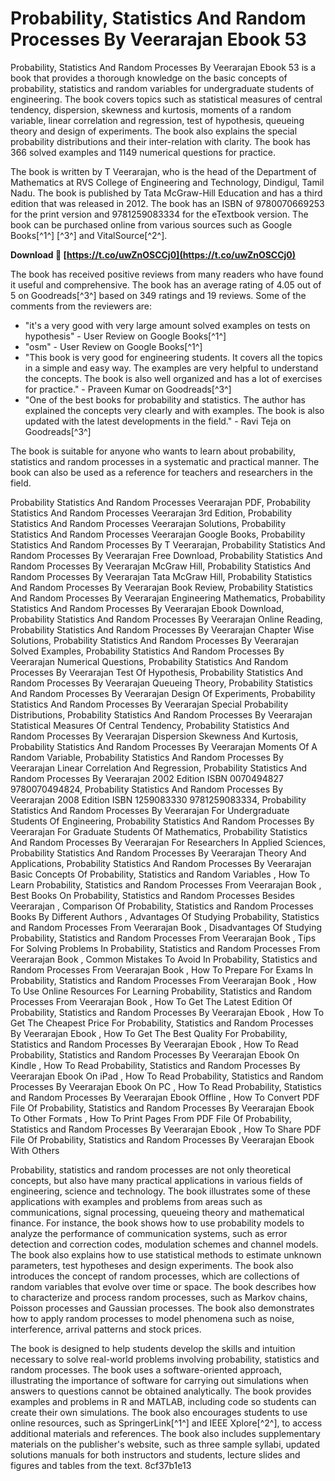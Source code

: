 # Probability, Statistics And Random Processes By Veerarajan Ebook 53
 
Probability, Statistics And Random Processes By Veerarajan Ebook 53 is a book that provides a thorough knowledge on the basic concepts of probability, statistics and random variables for undergraduate students of engineering. The book covers topics such as statistical measures of central tendency, dispersion, skewness and kurtosis, moments of a random variable, linear correlation and regression, test of hypothesis, queueing theory and design of experiments. The book also explains the special probability distributions and their inter-relation with clarity. The book has 366 solved examples and 1149 numerical questions for practice.
 
The book is written by T Veerarajan, who is the head of the Department of Mathematics at RVS College of Engineering and Technology, Dindigul, Tamil Nadu. The book is published by Tata McGraw-Hill Education and has a third edition that was released in 2012. The book has an ISBN of 9780070669253 for the print version and 9781259083334 for the eTextbook version. The book can be purchased online from various sources such as Google Books[^1^] [^3^] and VitalSource[^2^].
 
**Download 🔗 [https://t.co/uwZnOSCCj0](https://t.co/uwZnOSCCj0)**



The book has received positive reviews from many readers who have found it useful and comprehensive. The book has an average rating of 4.05 out of 5 on Goodreads[^3^] based on 349 ratings and 19 reviews. Some of the comments from the reviewers are:
 
- "it's a very good with very large amount solved examples on tests on hypothesis" - User Review on Google Books[^1^]
- "osm" - User Review on Google Books[^1^]
- "This book is very good for engineering students. It covers all the topics in a simple and easy way. The examples are very helpful to understand the concepts. The book is also well organized and has a lot of exercises for practice." - Praveen Kumar on Goodreads[^3^]
- "One of the best books for probability and statistics. The author has explained the concepts very clearly and with examples. The book is also updated with the latest developments in the field." - Ravi Teja on Goodreads[^3^]

The book is suitable for anyone who wants to learn about probability, statistics and random processes in a systematic and practical manner. The book can also be used as a reference for teachers and researchers in the field.
 
Probability Statistics And Random Processes Veerarajan PDF,  Probability Statistics And Random Processes Veerarajan 3rd Edition,  Probability Statistics And Random Processes Veerarajan Solutions,  Probability Statistics And Random Processes Veerarajan Google Books,  Probability Statistics And Random Processes By T Veerarajan,  Probability Statistics And Random Processes By Veerarajan Free Download,  Probability Statistics And Random Processes By Veerarajan McGraw Hill,  Probability Statistics And Random Processes By Veerarajan Tata McGraw Hill,  Probability Statistics And Random Processes By Veerarajan Book Review,  Probability Statistics And Random Processes By Veerarajan Engineering Mathematics,  Probability Statistics And Random Processes By Veerarajan Ebook Download,  Probability Statistics And Random Processes By Veerarajan Online Reading,  Probability Statistics And Random Processes By Veerarajan Chapter Wise Solutions,  Probability Statistics And Random Processes By Veerarajan Solved Examples,  Probability Statistics And Random Processes By Veerarajan Numerical Questions,  Probability Statistics And Random Processes By Veerarajan Test Of Hypothesis,  Probability Statistics And Random Processes By Veerarajan Queueing Theory,  Probability Statistics And Random Processes By Veerarajan Design Of Experiments,  Probability Statistics And Random Processes By Veerarajan Special Probability Distributions,  Probability Statistics And Random Processes By Veerarajan Statistical Measures Of Central Tendency,  Probability Statistics And Random Processes By Veerarajan Dispersion Skewness And Kurtosis,  Probability Statistics And Random Processes By Veerarajan Moments Of A Random Variable,  Probability Statistics And Random Processes By Veerarajan Linear Correlation And Regression,  Probability Statistics And Random Processes By Veerarajan 2002 Edition ISBN 0070494827 9780070494824,  Probability Statistics And Random Processes By Veerarajan 2008 Edition ISBN 1259083330 9781259083334,  Probability Statistics And Random Processes By Veerarajan For Undergraduate Students Of Engineering,  Probability Statistics And Random Processes By Veerarajan For Graduate Students Of Mathematics,  Probability Statistics And Random Processes By Veerarajan For Researchers In Applied Sciences,  Probability Statistics And Random Processes By Veerarajan Theory And Applications,  Probability Statistics And Random Processes By Veerarajan Basic Concepts Of Probability, Statistics and Random Variables ,  How To Learn Probability, Statistics and Random Processes From Veerarajan Book ,  Best Books On Probability, Statistics and Random Processes Besides Veerarajan ,  Comparison Of Probability, Statistics and Random Processes Books By Different Authors ,  Advantages Of Studying Probability, Statistics and Random Processes From Veerarajan Book ,  Disadvantages Of Studying Probability, Statistics and Random Processes From Veerarajan Book ,  Tips For Solving Problems In Probability, Statistics and Random Processes From Veerarajan Book ,  Common Mistakes To Avoid In Probability, Statistics and Random Processes From Veerarajan Book ,  How To Prepare For Exams In Probability, Statistics and Random Processes From Veerarajan Book ,  How To Use Online Resources For Learning Probability, Statistics and Random Processes From Veerarajan Book ,  How To Get The Latest Edition Of Probability, Statistics and Random Processes By Veerarajan Ebook ,  How To Get The Cheapest Price For Probability, Statistics and Random Processes By Veerarajan Ebook ,  How To Get The Best Quality For Probability, Statistics and Random Processes By Veerarajan Ebook ,  How To Read Probability, Statistics and Random Processes By Veerarajan Ebook On Kindle ,  How To Read Probability, Statistics and Random Processes By Veerarajan Ebook On iPad ,  How To Read Probability, Statistics and Random Processes By Veerarajan Ebook On PC ,  How To Read Probability, Statistics and Random Processes By Veerarajan Ebook Offline ,  How To Convert PDF File Of Probability, Statistics and Random Processes By Veerarajan Ebook To Other Formats ,  How To Print Pages From PDF File Of Probability, Statistics and Random Processes By Veerarajan Ebook ,  How To Share PDF File Of Probability, Statistics and Random Processes By Veerarajan Ebook With Others

Probability, statistics and random processes are not only theoretical concepts, but also have many practical applications in various fields of engineering, science and technology. The book illustrates some of these applications with examples and problems from areas such as communications, signal processing, queueing theory and mathematical finance. For instance, the book shows how to use probability models to analyze the performance of communication systems, such as error detection and correction codes, modulation schemes and channel models. The book also explains how to use statistical methods to estimate unknown parameters, test hypotheses and design experiments. The book also introduces the concept of random processes, which are collections of random variables that evolve over time or space. The book describes how to characterize and process random processes, such as Markov chains, Poisson processes and Gaussian processes. The book also demonstrates how to apply random processes to model phenomena such as noise, interference, arrival patterns and stock prices.
 
The book is designed to help students develop the skills and intuition necessary to solve real-world problems involving probability, statistics and random processes. The book uses a software-oriented approach, illustrating the importance of software for carrying out simulations when answers to questions cannot be obtained analytically. The book provides examples and problems in R and MATLAB, including code so students can create their own simulations. The book also encourages students to use online resources, such as SpringerLink[^1^] and IEEE Xplore[^2^], to access additional materials and references. The book also includes supplementary materials on the publisher's website, such as three sample syllabi, updated solutions manuals for both instructors and students, lecture slides and figures and tables from the text.
 8cf37b1e13
 
